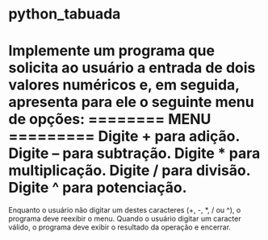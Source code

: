 # python_tabuada

Implemente um programa que solicita ao usuário a entrada de dois valores numéricos e, em seguida,  apresenta para ele o seguinte menu de opções:
========  MENU  =========
Digite + para adição.
Digite – para subtração.
Digite * para multiplicação.
Digite / para divisão.
Digite ^ para potenciação.
========================
Enquanto o usuário não digitar um destes caracteres (+, -, *, / ou ^), o programa deve reexibir o menu.  Quando o usuário digitar um caracter válido, o programa deve exibir o resultado da operação e encerrar.
